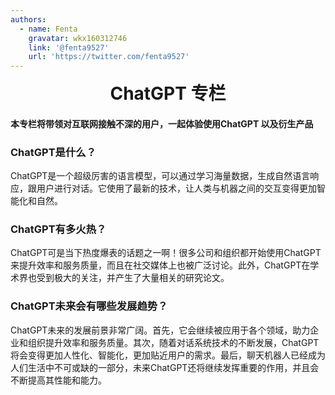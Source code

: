 ```yaml
---
authors:
  - name: Fenta
    gravatar: wkx160312746
    link: '@fenta9527'
    url: 'https://twitter.com/fenta9527'
---
```


<script setup>
import Author from '@theme/components/Author.vue'
import AuthorGrop from '@theme/components/AuthorGrop.vue'
</script>

<AuthorGrop>
  <Author />
</AuthorGrop>

<h1 align="center" style="margin:0;">ChatGPT 专栏</h1>

<script setup>

</script>

#### **本专栏将带领对互联网接触不深的用户，一起体验使用ChatGPT 以及衍生产品**

### ChatGPT是什么？

ChatGPT是一个超级厉害的语言模型，可以通过学习海量数据，生成自然语言响应，跟用户进行对话。它使用了最新的技术，让人类与机器之间的交互变得更加智能化和自然。

### ChatGPT有多火热？

ChatGPT可是当下热度爆表的话题之一啊！很多公司和组织都开始使用ChatGPT来提升效率和服务质量，而且在社交媒体上也被广泛讨论。此外，ChatGPT在学术界也受到极大的关注，并产生了大量相关的研究论文。

### ChatGPT未来会有哪些发展趋势？

ChatGPT未来的发展前景非常广阔。首先，它会继续被应用于各个领域，助力企业和组织提升效率和服务质量。其次，随着对话系统技术的不断发展，ChatGPT将会变得更加人性化、智能化，更加贴近用户的需求。最后，聊天机器人已经成为人们生活中不可或缺的一部分，未来ChatGPT还将继续发挥重要的作用，并且会不断提高其性能和能力。



